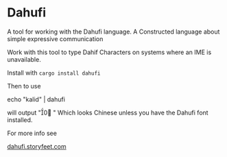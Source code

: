 Dahufi
======

A tool for working with the Dahufi language. A Constructed language about simple expressive communication

Work with this tool to type Dahif Characters on systems where an IME is unavailable.

Install with ```cargo install dahufi```

Then to use

echo "kalid" | dahufi

will output " " Which looks Chinese unless you have the Dahufi font installed.

For more info see 

[dahufi.storyfeet.com](https://dahufi.storyfeet.com)



